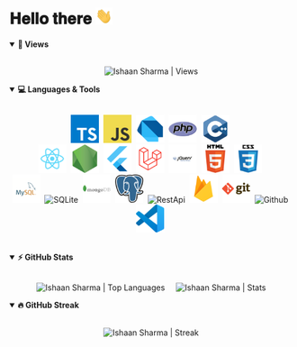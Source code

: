 <h1> 𝐇𝐞𝐥𝐥𝐨 𝐭𝐡𝐞𝐫𝐞 <img src="https://raw.githubusercontent.com/ABSphreak/ABSphreak/master/gifs/Hi.gif" width="30px"></h1>

<details open>
    <summary><b>👀 Views</b></summary>
    <br />
    <p align="center"> <img src="https://profile-counter.glitch.me/{Ishaan-11}/count.svg" alt="Ishaan Sharma | Views" /> </p>
</details>

<details open>
    <summary><b>💻 Languages & Tools</b></summary>
    <br />
    <p align="center">
        <img alt="Typescript" width="50px" src="https://raw.githubusercontent.com/github/explore/80688e429a7d4ef2fca1e82350fe8e3517d3494d/topics/typescript/typescript.png" />&nbsp;
        <img alt="JavaScript" width="50px" src="https://raw.githubusercontent.com/github/explore/80688e429a7d4ef2fca1e82350fe8e3517d3494d/topics/javascript/javascript.png" />&nbsp;
        <img alt="Dart" width="50px" src="https://raw.githubusercontent.com/github/explore/80688e429a7d4ef2fca1e82350fe8e3517d3494d/topics/dart/dart.png">&nbsp; 
        <img alt="PHP" width="50px" src="https://raw.githubusercontent.com/github/explore/ccc16358ac4530c6a69b1b80c7223cd2744dea83/topics/php/php.png"/>&nbsp;
        <img alt="C++" width="50px" src="https://raw.githubusercontent.com/github/explore/80688e429a7d4ef2fca1e82350fe8e3517d3494d/topics/cpp/cpp.png"/>&nbsp;       
        <br />
        <img alt="ReactJs" width="50px" src="https://raw.githubusercontent.com/github/explore/80688e429a7d4ef2fca1e82350fe8e3517d3494d/topics/react/react.png"/>&nbsp;
        <img alt="Nodejs" width="50px" src="https://raw.githubusercontent.com/github/explore/80688e429a7d4ef2fca1e82350fe8e3517d3494d/topics/nodejs/nodejs.png"/>&nbsp;
        <img alt="Flutter" width="50px" src="https://raw.githubusercontent.com/github/explore/80688e429a7d4ef2fca1e82350fe8e3517d3494d/topics/flutter/flutter.png">&nbsp;
        <img alt="Laravel" width="50px" src="https://raw.githubusercontent.com/github/explore/80688e429a7d4ef2fca1e82350fe8e3517d3494d/topics/laravel/laravel.png">&nbsp;
        <img alt="jQuery" width="50px" src="https://raw.githubusercontent.com/github/explore/80688e429a7d4ef2fca1e82350fe8e3517d3494d/topics/jquery/jquery.png">&nbsp;
        <img alt="HTML5" width="50px" src="https://raw.githubusercontent.com/github/explore/80688e429a7d4ef2fca1e82350fe8e3517d3494d/topics/html/html.png" />&nbsp;
        <img alt="CSS3" width="50px" src="https://raw.githubusercontent.com/github/explore/80688e429a7d4ef2fca1e82350fe8e3517d3494d/topics/css/css.png" />&nbsp;
        <br />
        <img alt="MySQL" width="50px" src="https://raw.githubusercontent.com/github/explore/80688e429a7d4ef2fca1e82350fe8e3517d3494d/topics/mysql/mysql.png" />&nbsp;
        <img alt="SQLite" width="50px" src="https://github.com/marwin1991/profile-technology-icons/assets/136815194/82df4543-236b-4e45-9604-5434e3faab17" />&nbsp;
        <img alt="MongoDB" width="50px" src="https://raw.githubusercontent.com/github/explore/80688e429a7d4ef2fca1e82350fe8e3517d3494d/topics/mongodb/mongodb.png" />&nbsp;
        <img alt="PostgreSQL" width="50px" src="https://raw.githubusercontent.com/github/explore/80688e429a7d4ef2fca1e82350fe8e3517d3494d/topics/postgresql/postgresql.png" />&nbsp;
        <img alt="RestApi" width="50px" src="https://user-images.githubusercontent.com/25181517/192107858-fe19f043-c502-4009-8c47-476fc89718ad.png" />&nbsp;
        <img alt="Firebase" width="50px" src="https://raw.githubusercontent.com/github/explore/80688e429a7d4ef2fca1e82350fe8e3517d3494d/topics/firebase/firebase.png"/>&nbsp;
        <img alt="Git" width="50px" src="https://raw.githubusercontent.com/github/explore/80688e429a7d4ef2fca1e82350fe8e3517d3494d/topics/git/git.png" />&nbsp;
        <img alt="Github" width="50px" src="https://user-images.githubusercontent.com/25181517/192108374-8da61ba1-99ec-41d7-80b8-fb2f7c0a4948.png" />&nbsp;
        <img alt="Visual Studio Code" width="50px" src="https://raw.githubusercontent.com/github/explore/80688e429a7d4ef2fca1e82350fe8e3517d3494d/topics/visual-studio-code/visual-studio-code.png" />&nbsp;
    </p>
<br />
</details>

<details open>
    <summary><b>⚡ GitHub Stats</b></summary>
    <br />
     <p align="center"> 
         <img src="https://github-readme-stats.vercel.app/api/top-langs/?username=Ishaan-11&langs_count=10&layout=compact&theme=buefy" alt="Ishaan Sharma | Top Languages" width="32.65%"/>
         &nbsp; &nbsp;
         <img src="https://github-readme-stats.vercel.app/api?username=Ishaan-11&count_private=true&show_icons=true&theme=buefy" alt="Ishaan Sharma | Stats" width="43%"/>
     </p>
</details>

<details open>
    <summary><b>🔥 GitHub Streak</b></summary>
    <br />
    <p align="center"> <img src="https://github-readme-streak-stats.herokuapp.com?user=Ishaan-11&ring=8C59DD&fire=FF5E21FF&currStreakLabel=7957D5FF" alt="Ishaan Sharma | Streak" width="60%"/> </p>
</details>

<!-- <details open>
    <summary><b>📈 Contribution Graph</b></summary>
    <p align="center"> <img src="https://activity-graph.herokuapp.com/graph?username=Ishaan-11&bg_color=ffffff&color=7957d5&line=9e4c98&point=403d3d&area=true&hide_border=true" alt="Ishaan Sharma | Graph" width="80%" /> </p>
</details>  -->

<!-- <details>
    <summary><b>📫 Connect with me</b></summary>
    <br>
  <div align="center">
    
[![dev.to badge](https://img.shields.io/badge/-ishaan11-%230177B5?style=flat&logo=linkedin)](https://www.linkedin.com/in/ishaan11/)
[![GitHub Ishaan Sharma](https://img.shields.io/github/followers/Ishaan-11?label=Follow&style=social)](https://github.com/Ishaan-11)

  </div>
</details> -->

<!-- <p align="center">
<img src="https://metrics.lecoq.io/Ishaan-11" alt="Github Metrics">
  <br>
<img src="https://github-readme-streak-stats.herokuapp.com/?user=Ishaan-11" alt="Github Streak Stats">
</p> -->

